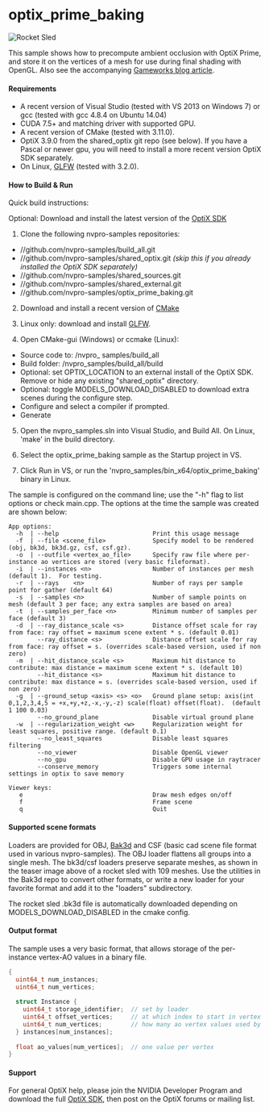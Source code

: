 
optix_prime_baking
==================

![Rocket Sled](https://github.com/nvpro-samples/optix_prime_baking/blob/master/doc/sled_multiple_meshes.png)

This sample shows how to precompute ambient occlusion with OptiX Prime, and store it on the
vertices of a mesh for use during final shading with OpenGL.  Also see the accompanying 
[Gameworks blog article](https://developer.nvidia.com/optix-prime-baking-sample).

#### Requirements
  * A recent version of Visual Studio (tested with VS 2013 on Windows 7) or gcc (tested with gcc 4.8.4 on Ubuntu 14.04) 
  * CUDA 7.5+ and matching driver with supported GPU.
  * A recent version of CMake (tested with 3.11.0).
  * OptiX 3.9.0 from the shared_optix git repo (see below).  If you have a Pascal or newer gpu, you will need to install a more recent version OptiX SDK separately.
  * On Linux, [GLFW](http://www.glfw.org/) (tested with 3.2.0).

#### How to Build & Run

Quick build instructions:

Optional: Download and install the latest version of the [OptiX SDK](https://developer.nvidia.com/optix)

1) Clone the following nvpro-samples repositories:
  - //github.com/nvpro-samples/build_all.git
  - //github.com/nvpro-samples/shared_optix.git *(skip this if you already installed the OptiX SDK separately)*
  - //github.com/nvpro-samples/shared_sources.git
  - //github.com/nvpro-samples/shared_external.git
  - //github.com/nvpro-samples/optix_prime_baking.git

2) Download and install a recent version of [CMake](https://cmake.org)

3) Linux only: download and install [GLFW](http://www.glfw.org/).

4) Open CMake-gui (Windows) or ccmake (Linux):
  - Source code to: /nvpro_ samples/build_all
  - Build folder: /nvpro_samples/build_all/build
  - Optional: set OPTIX_LOCATION to an external install of the OptiX SDK.  Remove or hide any existing "shared_optix" directory.
  - Optional: toggle MODELS_DOWNLOAD_DISABLED to download extra scenes during the configure step.
  - Configure and select a compiler if prompted.
  - Generate

5) Open the nvpro_samples.sln into Visual Studio, and Build All.  On Linux, 'make' in the build directory.

6) Select the optix_prime_baking sample as the Startup project in VS.

7) Click Run in VS, or run the 'nvpro_samples/bin_x64/optix_prime_baking' binary in Linux.

The sample is configured on the command line; use the "-h" flag to list options or check main.cpp.  The options at the time the sample was created are shown below:

    App options:
      -h  | --help                          Print this usage message
      -f  | --file <scene_file>             Specify model to be rendered (obj, bk3d, bk3d.gz, csf, csf.gz).
      -o  | --outfile <vertex_ao_file>      Specify raw file where per-instance ao vertices are stored (very basic fileformat).
      -i  | --instances <n>                 Number of instances per mesh (default 1).  For testing.
      -r  | --rays    <n>                   Number of rays per sample point for gather (default 64)
      -s  | --samples <n>                   Number of sample points on mesh (default 3 per face; any extra samples are based on area)
      -t  | --samples_per_face <n>          Minimum number of samples per face (default 3)
      -d  | --ray_distance_scale <s>        Distance offset scale for ray from face: ray offset = maximum scene extent * s. (default 0.01)
            --ray_distance <s>              Distance offset scale for ray from face: ray offset = s. (overrides scale-based version, used if non zero)
      -m  | --hit_distance_scale <s>        Maximum hit distance to contribute: max distance = maximum scene extent * s. (default 10)
            --hit_distance <s>              Maximum hit distance to contribute: max distance = s. (overrides scale-based version, used if non zero)
      -g  | --ground_setup <axis> <s> <o>   Ground plane setup: axis(int 0,1,2,3,4,5 = +x,+y,+z,-x,-y,-z) scale(float) offset(float).  (default 1 100 0.03)
            --no_ground_plane               Disable virtual ground plane
      -w  | --regularization_weight <w>     Regularization weight for least squares, positive range. (default 0.1)
            --no_least_squares              Disable least squares filtering
            --no_viewer                     Disable OpenGL viewer
            --no_gpu                        Disable GPU usage in raytracer
            --conserve_memory               Triggers some internal settings in optix to save memory
            
    Viewer keys:
       e                                    Draw mesh edges on/off
       f                                    Frame scene
       q                                    Quit
 
#### Supported scene formats 

Loaders are provided for OBJ, [Bak3d](https://github.com/tlorach/Bak3d) and CSF (basic cad scene file format used in various nvpro-samples).  The OBJ loader flattens all groups into a single mesh.  The bk3d/csf loaders preserve separate meshes, as shown in the teaser image above of a rocket sled with 109 meshes.  Use the utilities in the Bak3d repo to convert other formats, or write a new loader for your favorite format and add it to the "loaders" subdirectory.

The rocket sled .bk3d file is automatically downloaded depending on MODELS_DOWNLOAD_DISABLED in the cmake config.

#### Output format

The sample uses a very basic format, that allows storage of the per-instance vertex-AO values in a binary file.

~~~ cpp
{
  uint64_t num_instances;
  uint64_t num_vertices;
  
  struct Instance {
    uint64_t storage_identifier;  // set by loader
    uint64_t offset_vertices;     // at which index to start in vertex array
    uint64_t num_vertices;        // how many ao vertex values used by instance
  } instances[num_instances];
  
  float ao_values[num_vertices];  // one value per vertex
}
~~~

#### Support

For general OptiX help, please join the NVIDIA Developer Program and download the full [OptiX SDK](https://developer.nvidia.com/optix), then post on the OptiX forums or mailing list.

